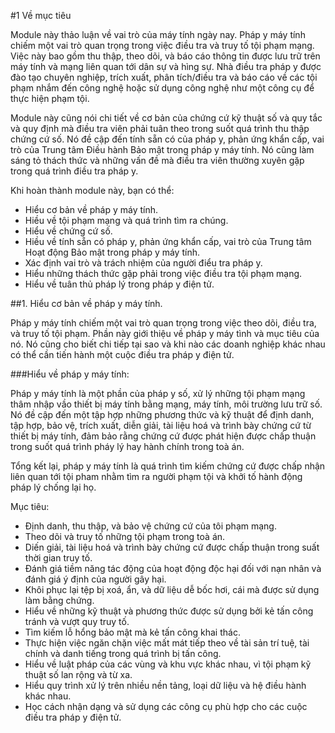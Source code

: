 #1 Về mục tiêu

Module này thảo luận về vai trò của máy tính ngày nay. Pháp y máy tính chiếm một vai trò quan trọng trong việc điều tra và truy tố tội phạm mạng. Việc này bao gồm thu thập, theo dõi, và báo cáo thông tin được lưu trữ trên máy tính và mạng liên quan tới dân sự và hìng sự. Nhà điều tra pháp y được đào tạo chuyên nghiệp, trích xuất, phân tích/điều tra và báo cáo về các tội phạm nhắm đến công nghệ hoặc sử dụng công nghệ như một công cụ để thực hiện phạm tội. 

Module này cũng nói chi tiết về cơ bản của chứng cứ kỹ thuật số và quy tắc và quy định mà điều tra viên phải tuân theo trong suốt quá trình thu thập chứng cứ số. Nó đề cập đến tính sẵn có của pháp y, phản ứng khẩn cấp, vai trò của Trung tâm Điều hành Bảo mật trong pháp y máy tính. Nó cũng làm sáng tỏ thách thức và những vấn đề mà điều tra viên thường xuyên gặp trong quá trình điều tra pháp y.

Khi hoàn thành module này, bạn có thể:
 - Hiểu cơ bản về pháp y máy tính.
 - Hiều về tội phạm mạng và quá trình tìm ra chúng.
 - Hiểu về chứng cứ số.
 - Hiều về tính sẵn có pháp y, phản ứng khẩn cấp, vai trò của Trung tâm Hoạt động Bảo mật trong pháp y máy tính.
 - Xác định vai trò và trách nhiệm của người điểu tra pháp y.
 - Hiểu những thách thức gặp phải trong việc điều tra tội phạm mạng.
 - Hiểu về tuân thủ pháp lý trong pháp y điện tử.

##1. Hiểu cơ bản về pháp y máy tính.
    
Pháp y máy tính chiếm một vai trò quan trọng trong việc theo dõi, điều tra, và truy tố tội phạm. Phần này giới thiệu về pháp y máy tình và mục tiêu của nó. Nó cũng cho biết chi tiếp tại sao và khi nào các doanh nghiệp khác nhau có thể cần tiến hành một cuộc điều tra pháp y điện tử.  

###Hiểu về pháp y máy tính:

Pháp y máy tính là một phần của pháp y số, xử lý những tội phạm mạng thâm nhập vầo thiết bị máy tính bằng mạng, máy tính, môi trường lưu trữ số. Nó đề cập đến một tập hợp những phương thức và kỹ thuật để định danh, tập hợp, bảo vệ, trích xuất, diễn giải, tài liệu hoá và trình bày chứng cứ từ thiết bị máy tính, đảm bảo rằng chứng cứ được phát hiện được chấp thuận trong suốt quá trình pháy lý hay hành chính trong toà án.

Tổng kết lại, pháp y máy tính là quá trình tìm kiếm chứng cứ được chấp nhận liên quan tới tội pham nhằm tìm ra người phạm tội và khởi tố hành động pháp lý chống lại họ.

Mục tiêu:

- Định danh, thu thập, và bảo vệ chứng cứ của tôi phạm mạng.
- Theo dõi và truy tố những tội phạm trong toà án.
- Diến giải, tài liệu hoá và trình bày chứng cứ được chấp thuận trong suất thời gian truy tố.
- Đánh giá tiềm năng tác động của hoạt động độc hại đối với nạn nhân và đánh giá ý định của người gây hại.
- Khôi phục lại tệp bị xoá, ẩn, và dữ liệu dễ bốc hơi, cái mà được sử dụng làm bằng chứng.
- Hiểu về những kỹ thuật và phương thức được sử dụng bởi kẻ tấn công tránh và vượt quy truy tố.
- Tìm kiếm lỗ hổng bảo mật mà kẻ tấn công khai thác.
- Thực hiện việc ngăn chặn việc mất mát tiếp theo về tài sản trí tuệ, tài chính và danh tiếng trong quá trình bị tấn công.
- Hiểu về luật pháp của các vùng và khu vực khác nhau, vì tội phạm kỹ thuật số lan rộng và từ xa.
- Hiểu quy trình xử lý trên nhiều nền tảng, loại dữ liệu và hệ điều hành khác nhau.
- Học cách nhận dạng và sử dụng các công cụ phù hợp cho các cuộc điều tra pháp y điện tử.

